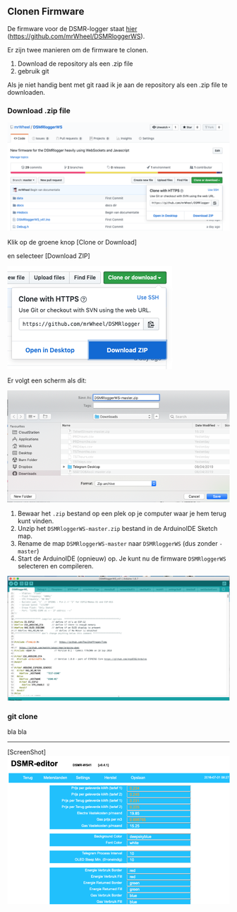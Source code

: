 ## Clonen Firmware
De firmware voor de DSMR-logger staat [hier](https://github.com/mrWheel/DSMRloggerWS)
(https://github.com/mrWheel/DSMRloggerWS).

Er zijn twee manieren om de firmware te clonen.

1. Download de repository als een .zip file
2. gebruik git

Als je niet handig bent met git raad ik je aan de repository als een .zip file te downloaden.

### Download .zip file

![](img/GIT_Clone1.png)

Klik op de groene knop [Clone or Download]

en selecteer [Download ZIP]

![](img/GIT_Clone2.png)

Er volgt een scherm als dit:

![](img/GIT_SaveZIP.png)

1. Bewaar het `.zip` bestand op een plek op je computer waar je hem terug kunt vinden.
2. Unzip het `DSMRloggerWS-master.zip` bestand in de ArduinoIDE Sketch map.
3. Rename de map `DSMRloggerWS-master` naar `DSMRloggerWS` (dus zonder `-master`)
4. Start de ArduinoIDE (opnieuw) op. Je kunt nu de firmware `DSMRloggerWS` selecteren
en compileren.

![](img/IDE_DSMRlogger.png)

### git clone
bla bla

----
[ScreenShot]
![](img/DSMRsettings.png)
